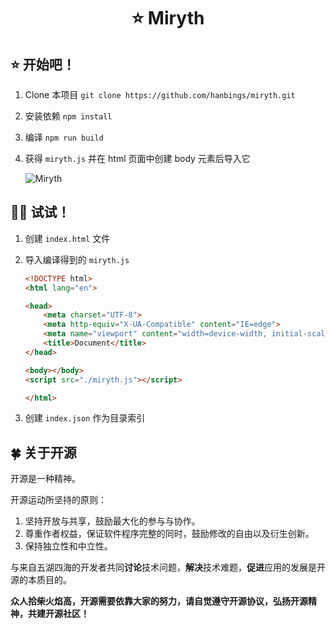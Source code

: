 <h1 align="center">⭐ Miryth</h1>

## ⭐ 开始吧！

1. Clone 本项目 `git clone https://github.com/hanbings/miryth.git`

2. 安装依赖 `npm install`

3. 编译 `npm run build`

4. 获得 `miryth.js` 并在 html 页面中创建 body 元素后导入它

   ![Miryth](https://i.328888.xyz/2023/05/08/i1a1U5.png)

## 😶‍🌫️ 试试！

1. 创建 `index.html` 文件

2. 导入编译得到的 `miryth.js`

   ```html
   <!DOCTYPE html>
   <html lang="en">
   
   <head>
       <meta charset="UTF-8">
       <meta http-equiv="X-UA-Compatible" content="IE=edge">
       <meta name="viewport" content="width=device-width, initial-scale=1.0">
       <title>Document</title>
   </head>
   
   <body></body>
   <script src="./miryth.js"></script>
   
   </html>
   ```

3. 创建 `index.json` 作为目录索引

## 🍀 关于开源

开源是一种精神。

开源运动所坚持的原则：

1. 坚持开放与共享，鼓励最大化的参与与协作。
2. 尊重作者权益，保证软件程序完整的同时，鼓励修改的自由以及衍生创新。
3. 保持独立性和中立性。

与来自五湖四海的开发者共同**讨论**技术问题，**解决**技术难题，**促进**应用的发展是开源的本质目的。

**众人拾柴火焰高，开源需要依靠大家的努力，请自觉遵守开源协议，弘扬开源精神，共建开源社区！**
